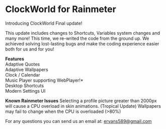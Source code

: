 # ClockWorld for Rainmeter
Introducing ClockWorld Final update!
<p> This update includes changes to Shortcuts, Variables system changes and many more!
This time, we re-writed the code from the ground up. We achieved solving lost-lasting bugs and make the coding experience easier both for us and for you! </p>

<b>Features</b><br>
Adaptive Quotes<br>
Adaptive Wallpapers<br>
Clock / Calendar<br>
Music Player supporting WebPlayer!*<br>
Desktop Shortcuts<br>
Modern Settings UI<br>

<b>Known Rainmeter Issues</b>
Selecting a profile picture greater than 2000px will cause a CPU overload in skin animations. (Tropical Update)
Wallpapers may fail to change when the CPU is overloaded (>80%)

For any questions you can send us an email at: ervans589@gmail.com

